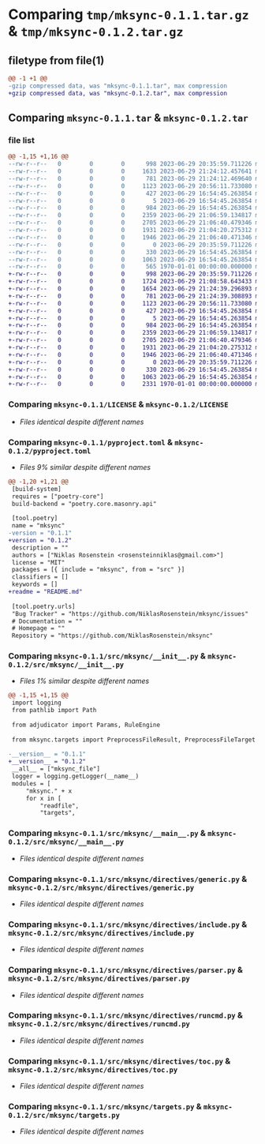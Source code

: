 # Comparing `tmp/mksync-0.1.1.tar.gz` & `tmp/mksync-0.1.2.tar.gz`

## filetype from file(1)

```diff
@@ -1 +1 @@
-gzip compressed data, was "mksync-0.1.1.tar", max compression
+gzip compressed data, was "mksync-0.1.2.tar", max compression
```

## Comparing `mksync-0.1.1.tar` & `mksync-0.1.2.tar`

### file list

```diff
@@ -1,15 +1,16 @@
--rw-r--r--   0        0        0      998 2023-06-29 20:35:59.711226 mksync-0.1.1/LICENSE
--rw-r--r--   0        0        0     1633 2023-06-29 21:24:12.457641 mksync-0.1.1/pyproject.toml
--rw-r--r--   0        0        0      781 2023-06-29 21:24:12.469640 mksync-0.1.1/src/mksync/__init__.py
--rw-r--r--   0        0        0     1123 2023-06-29 20:56:11.733080 mksync-0.1.1/src/mksync/__main__.py
--rw-r--r--   0        0        0      427 2023-06-29 16:54:45.263854 mksync-0.1.1/src/mksync/context.py
--rw-r--r--   0        0        0        5 2023-06-29 16:54:45.263854 mksync-0.1.1/src/mksync/directives/__init__.py
--rw-r--r--   0        0        0      984 2023-06-29 16:54:45.263854 mksync-0.1.1/src/mksync/directives/generic.py
--rw-r--r--   0        0        0     2359 2023-06-29 21:06:59.134817 mksync-0.1.1/src/mksync/directives/include.py
--rw-r--r--   0        0        0     2705 2023-06-29 21:06:40.479346 mksync-0.1.1/src/mksync/directives/parser.py
--rw-r--r--   0        0        0     1931 2023-06-29 21:04:20.275312 mksync-0.1.1/src/mksync/directives/runcmd.py
--rw-r--r--   0        0        0     1946 2023-06-29 21:06:40.471346 mksync-0.1.1/src/mksync/directives/toc.py
--rw-r--r--   0        0        0        0 2023-06-29 20:35:59.711226 mksync-0.1.1/src/mksync/py.typed
--rw-r--r--   0        0        0      330 2023-06-29 16:54:45.263854 mksync-0.1.1/src/mksync/readfile.py
--rw-r--r--   0        0        0     1063 2023-06-29 16:54:45.263854 mksync-0.1.1/src/mksync/targets.py
--rw-r--r--   0        0        0      565 1970-01-01 00:00:00.000000 mksync-0.1.1/PKG-INFO
+-rw-r--r--   0        0        0      998 2023-06-29 20:35:59.711226 mksync-0.1.2/LICENSE
+-rw-r--r--   0        0        0     1724 2023-06-29 21:08:58.643433 mksync-0.1.2/README.md
+-rw-r--r--   0        0        0     1654 2023-06-29 21:24:39.296893 mksync-0.1.2/pyproject.toml
+-rw-r--r--   0        0        0      781 2023-06-29 21:24:39.308893 mksync-0.1.2/src/mksync/__init__.py
+-rw-r--r--   0        0        0     1123 2023-06-29 20:56:11.733080 mksync-0.1.2/src/mksync/__main__.py
+-rw-r--r--   0        0        0      427 2023-06-29 16:54:45.263854 mksync-0.1.2/src/mksync/context.py
+-rw-r--r--   0        0        0        5 2023-06-29 16:54:45.263854 mksync-0.1.2/src/mksync/directives/__init__.py
+-rw-r--r--   0        0        0      984 2023-06-29 16:54:45.263854 mksync-0.1.2/src/mksync/directives/generic.py
+-rw-r--r--   0        0        0     2359 2023-06-29 21:06:59.134817 mksync-0.1.2/src/mksync/directives/include.py
+-rw-r--r--   0        0        0     2705 2023-06-29 21:06:40.479346 mksync-0.1.2/src/mksync/directives/parser.py
+-rw-r--r--   0        0        0     1931 2023-06-29 21:04:20.275312 mksync-0.1.2/src/mksync/directives/runcmd.py
+-rw-r--r--   0        0        0     1946 2023-06-29 21:06:40.471346 mksync-0.1.2/src/mksync/directives/toc.py
+-rw-r--r--   0        0        0        0 2023-06-29 20:35:59.711226 mksync-0.1.2/src/mksync/py.typed
+-rw-r--r--   0        0        0      330 2023-06-29 16:54:45.263854 mksync-0.1.2/src/mksync/readfile.py
+-rw-r--r--   0        0        0     1063 2023-06-29 16:54:45.263854 mksync-0.1.2/src/mksync/targets.py
+-rw-r--r--   0        0        0     2331 1970-01-01 00:00:00.000000 mksync-0.1.2/PKG-INFO
```

### Comparing `mksync-0.1.1/LICENSE` & `mksync-0.1.2/LICENSE`

 * *Files identical despite different names*

### Comparing `mksync-0.1.1/pyproject.toml` & `mksync-0.1.2/pyproject.toml`

 * *Files 9% similar despite different names*

```diff
@@ -1,20 +1,21 @@
 [build-system]
 requires = ["poetry-core"]
 build-backend = "poetry.core.masonry.api"
 
 [tool.poetry]
 name = "mksync"
-version = "0.1.1"
+version = "0.1.2"
 description = ""
 authors = ["Niklas Rosenstein <rosensteinniklas@gmail.com>"]
 license = "MIT"
 packages = [{ include = "mksync", from = "src" }]
 classifiers = []
 keywords = []
+readme = "README.md"
 
 [tool.poetry.urls]
 "Bug Tracker" = "https://github.com/NiklasRosenstein/mksync/issues"
 # Documentation = ""
 # Homepage = ""
 Repository = "https://github.com/NiklasRosenstein/mksync"
```

### Comparing `mksync-0.1.1/src/mksync/__init__.py` & `mksync-0.1.2/src/mksync/__init__.py`

 * *Files 1% similar despite different names*

```diff
@@ -1,15 +1,15 @@
 import logging
 from pathlib import Path
 
 from adjudicator import Params, RuleEngine
 
 from mksync.targets import PreprocessFileResult, PreprocessFileTarget
 
-__version__ = "0.1.1"
+__version__ = "0.1.2"
 __all__ = ["mksync_file"]
 logger = logging.getLogger(__name__)
 modules = [
     "mksync." + x
     for x in [
         "readfile",
         "targets",
```

### Comparing `mksync-0.1.1/src/mksync/__main__.py` & `mksync-0.1.2/src/mksync/__main__.py`

 * *Files identical despite different names*

### Comparing `mksync-0.1.1/src/mksync/directives/generic.py` & `mksync-0.1.2/src/mksync/directives/generic.py`

 * *Files identical despite different names*

### Comparing `mksync-0.1.1/src/mksync/directives/include.py` & `mksync-0.1.2/src/mksync/directives/include.py`

 * *Files identical despite different names*

### Comparing `mksync-0.1.1/src/mksync/directives/parser.py` & `mksync-0.1.2/src/mksync/directives/parser.py`

 * *Files identical despite different names*

### Comparing `mksync-0.1.1/src/mksync/directives/runcmd.py` & `mksync-0.1.2/src/mksync/directives/runcmd.py`

 * *Files identical despite different names*

### Comparing `mksync-0.1.1/src/mksync/directives/toc.py` & `mksync-0.1.2/src/mksync/directives/toc.py`

 * *Files identical despite different names*

### Comparing `mksync-0.1.1/src/mksync/targets.py` & `mksync-0.1.2/src/mksync/targets.py`

 * *Files identical despite different names*

